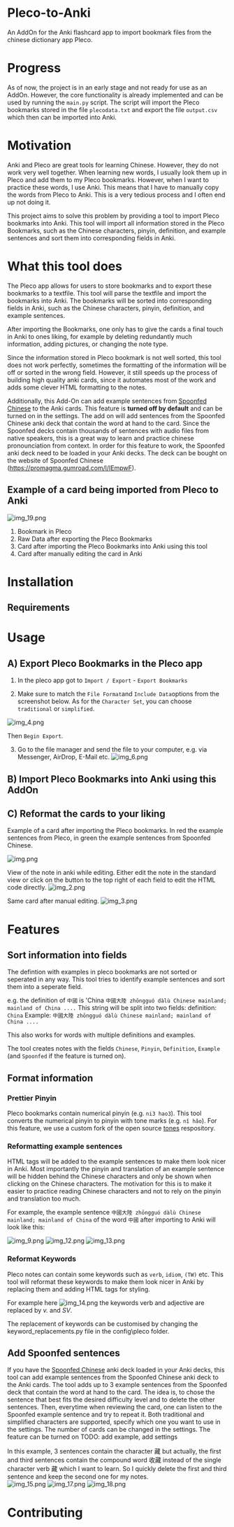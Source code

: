 # Pleco-to-Anki

An AddOn for the Anki flashcard app to import bookmark files from the chinese dictionary app Pleco.

# Progress

As of now, the project is in an early stage and not ready for use as an AddOn. 
However, the core functionality is already implemented and can be used by running the `main.py` script.
The script will import the Pleco bookmarks stored in the file `plecodata.txt` and export the file `output.csv` which then can be imported into Anki.

# Motivation

Anki and Pleco are great tools for learning Chinese. However, they do not work very well together.
When learning new words, I usually look them up in Pleco and add them to my Pleco bookmarks. However, when I want to practice these words, I use Anki. This means that I have to manually copy the words from Pleco to Anki. This is a very tedious process and I often end up not doing it.

This project aims to solve this problem by providing a tool to import Pleco bookmarks into Anki.
This tool will import all information stored in the Pleco Bookmarks, such as the Chinese characters, pinyin, definition, and example sentences and sort them into corresponding fields in Anki.

# What this tool does

The Pleco app allows for users to store bookmarks and to export these bookmarks to a textfile. This tool will parse the textfile and import the bookmarks into Anki. 
The bookmarks will be sorted into corresponding fields in Anki, such as the Chinese characters, pinyin, definition, and example sentences.

After importing the Bookmarks, one only has to give the cards a final touch in Anki to ones liking, for example by deleting redundantly much information, adding pictures, or changing the note type.

Since the information stored in Pleco bookmark is not well sorted, this tool does not work perfectly, sometimes the formatting of the information will be off or sorted in the wrong field. However, it still speeds up the process of building high quality anki cards, since it automates most of the work and adds some clever HTML formatting to the notes.

Additionally, this Add-On can add example sentences from [Spoonfed Chinese](https://promagma.gumroad.com/l/IEmpwF) to the Anki cards.
This feature is **turned off by default** and can be turned on in the settings.
The add on will add sentences from the Spoonfed Chinese anki deck that contain the word at hand to the card.
Since the Spoonfed decks contain thousands of sentences with audio files from native speakers, this is a great way to learn and practice chinese pronounciation from context.
In order for this feature to work, the Spoonfed anki deck need to be loaded in your Anki decks. The deck can be bought on the website of Spoonfed Chinese (https://promagma.gumroad.com/l/IEmpwF).

## Example of a card being imported from Pleco to Anki

![img_19.png](README_media/img_19.png)
1) Bookmark in Pleco
2) Raw Data after exporting the Pleco Bookmarks
3) Card after importing the Pleco Bookmarks into Anki using this tool
4) Card after manually editing the card in Anki

# Installation

## Requirements

# Usage

## A) Export Pleco Bookmarks in the Pleco app

1. In the pleco app got to `Import / Export` - `Export Bookmarks`

2. Make sure to match the `File Format`and `Include Data`options from the screenshot below. As for the `Character Set`, you can choose `traditional` or `simplified`.

![img_4.png](README_media/img_4.png)

Then `Begin Export`.

3. Go to the file manager and send the file to your computer, e.g. via Messenger, AirDrop, E-Mail etc.
![img_6.png](README_media/img_6.png)

## B) Import Pleco Bookmarks into Anki using this AddOn



## C) Reformat the cards to your liking

Example of a card after importing the Pleco bookmarks. In red the example sentences from Pleco, in green the example sentences from Spoonfed Chinese.

![img.png](README_media/img.png)

View of the note in anki while editing. Either edit the note in the standard view or click on the button to the top right of each field to edit the HTML code directly.
![img_2.png](README_media/img_2.png)

Same card after manual editing.
![img_3.png](README_media/img_3.png)

# Features

## Sort information into fields

The defintion with examples in pleco bookmarks are not sorted or seperated in any way. This tool tries to identify example sentences and sort them into a seperate field.

e.g. the definition of `中國` is 'China `中國大陸 zhōngguó dàlù Chinese mainland; mainland of China ....`
This string will be split into two fields:
definition: `China`
Example: `中國大陸 zhōngguó dàlù Chinese mainland; mainland of China ....`

This also works for words with multiple definitions and examples.

The tool creates notes with the fields `Chinese`, `Pinyin`, `Definition`, `Example` (and `Spoonfed` if the feature is turned on).

## Format information

### Prettier Pinyin

Pleco bookmarks contain numerical pinyin (e.g. `ni3 hao3`). This tool converts the numerical pinyin to pinyin with tone marks (e.g. `nǐ hǎo`).
For this feature, we use a custom fork of the open source [tones](https://github.com/em-shea/tones) respository. 

### Reformatting example sentences

HTML tags will be added to the example sentences to make them look nicer in Anki. 
Most importantly the pinyin and translation of an example sentence will be hidden behind the Chinese characters and only be shown when clicking on the Chinese characters. 
The motivation for this is to make it easier to practice reading Chinese characters and not to rely on the pinyin and translation too much.

For example, the example sentence `中國大陸 zhōngguó dàlù Chinese mainland; mainland of China` of the word `中國` after importing to Anki will look like this:

![img_9.png](README_media/img_9.png)
![img_12.png](README_media/img_12.png)
![img_13.png](README_media/img_13.png)


### Reformat Keywords
Pleco notes can contain some keywords such as `verb`, `idiom`, `(TW)` etc. This tool will reformat these keywords to make them look nicer in Anki by replacing them and adding HTML tags for styling.

For example here ![img_14.png](README_media/img_14.png)
the keywords verb and adjective are replaced by *v.* and *SV*.

The replacement of keywords can be customised by changing the keyword_replacements.py file in the config\pleco folder.

## Add Spoonfed sentences
If you have the [Spoonfed Chinese](https://promagma.gumroad.com/l/IEmpwF) anki deck loaded in your Anki decks, this tool can add example sentences from the Spoonfed Chinese anki deck to the Anki cards.
The tool adds up to 3 example sentences from the Spoonfed deck that contain the word at hand to the card.
The idea is, to chose the sentence that best fits the desired difficulty level and to delete the other sentences.
Then, everytime when reviewing the card, one can listen to the Spoonfed example sentence and try to repeat it.
Both traditional and simplified characters are supported, specify which one you want to use in the settings.
The number of cards can be changed in the settings.
The feature can be turned on
TODO: add example, add settings

In this example, 3 sentences contain the character 藏 but actually, the first and third sentences contain the compound word 收藏  instead of the single character verb 藏 which I want to learn. So I quickly delete the first and third sentence and keep the second one for my notes.  
![img_15.png](README_media/img_15.png)
![img_17.png](README_media/img_17.png)
![img_18.png](README_media/img_18.png)

# Contributing

